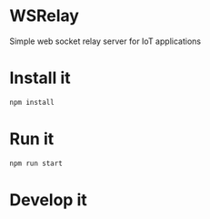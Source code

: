 WSRelay
=======

Simple web socket relay server for IoT applications

# Install it

```sh
npm install
```

# Run it

```sh
npm run start
```

# Develop it